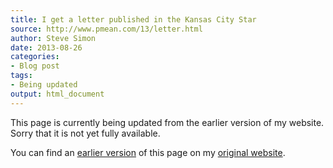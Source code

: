 ```yaml
---
title: I get a letter published in the Kansas City Star
source: http://www.pmean.com/13/letter.html
author: Steve Simon
date: 2013-08-26
categories:
- Blog post
tags:
- Being updated
output: html_document
---
```


This page is currently being updated from the earlier version of my website. Sorry that it is not yet fully available.

<!---More--->

You can find an [earlier version][sim1] of this page on my [original website][sim2].

[sim1]: http://www.pmean.com/13/letter.html
[sim2]: http://www.pmean.com/original_site.html
